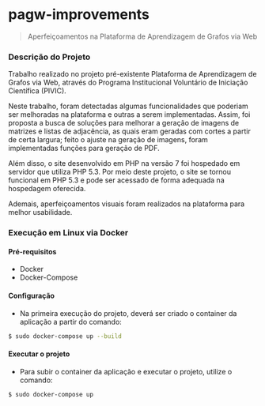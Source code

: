 # pagw-improvements

> Aperfeiçoamentos na Plataforma de Aprendizagem de Grafos via Web

### Descrição do Projeto

Trabalho realizado no projeto pré-existente Plataforma de Aprendizagem de Grafos via Web, através do Programa Institucional Voluntário de Iniciação Científica (PIVIC).

Neste trabalho, foram detectadas algumas funcionalidades que poderiam ser melhoradas na plataforma e outras a serem implementadas. Assim, foi proposta a busca de soluções para melhorar a geração de imagens de matrizes e listas de adjacência, as quais eram geradas com cortes a partir de certa largura; feito o ajuste na geração de imagens, foram implementadas funções para geração de PDF. 

Além disso, o site desenvolvido em PHP na versão 7 foi hospedado em servidor que utiliza PHP 5.3. Por meio deste projeto, o site se tornou funcional em PHP 5.3 e pode ser acessado de forma adequada na hospedagem oferecida. 

Ademais, aperfeiçoamentos visuais foram realizados na plataforma para melhor usabilidade.

### Execução em Linux via Docker

#### Pré-requisitos
* Docker
* Docker-Compose

#### Configuração

* Na primeira execução do projeto, deverá ser criado o container da aplicação a partir do comando:
```bash 
$ sudo docker-compose up --build
```
#### Executar o projeto

* Para subir o container da aplicação e executar o projeto, utilize o comando:

```bash
$ sudo docker-compose up
